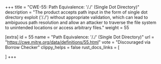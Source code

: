 +++
title = "CWE-55: Path Equivalence: '/./' (Single Dot Directory)"
description	= "The product accepts path input in the form of single dot directory exploit ('/./') without appropriate validation, which can lead to ambiguous path resolution and allow an attacker to traverse the file system to unintended locations or access arbitrary files."
weight = 55

[extra]
id = 55
name = "Path Equivalence: '/./' (Single Dot Directory)"
url = "https://cwe.mitre.org/data/definitions/55.html"
vote = "Discouraged via Borrow Checker"
clippy_helps = false
rust_docs_links = [
	
]
+++


